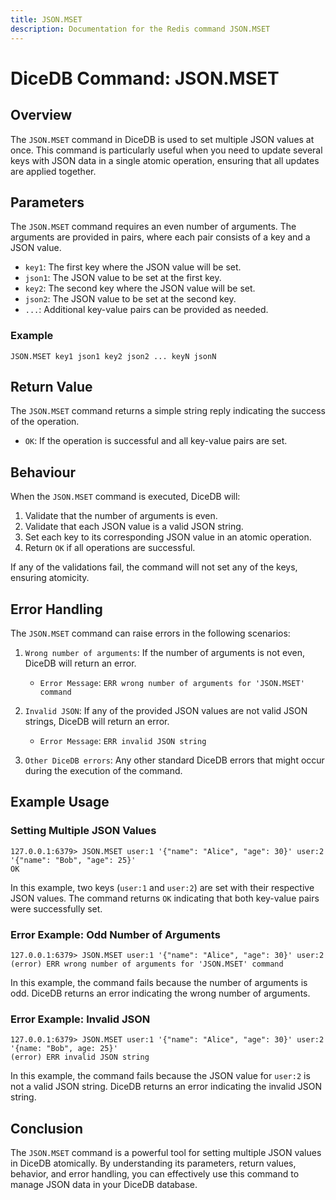 ```yaml
---
title: JSON.MSET
description: Documentation for the Redis command JSON.MSET
---
```


# DiceDB Command: JSON.MSET

## Overview

The `JSON.MSET` command in DiceDB is used to set multiple JSON values at once. This command is particularly useful when you need to update several keys with JSON data in a single atomic operation, ensuring that all updates are applied together.

## Parameters

The `JSON.MSET` command requires an even number of arguments. The arguments are provided in pairs, where each pair consists of a key and a JSON value.

- `key1`: The first key where the JSON value will be set.
- `json1`: The JSON value to be set at the first key.
- `key2`: The second key where the JSON value will be set.
- `json2`: The JSON value to be set at the second key.
- `...`: Additional key-value pairs can be provided as needed.

### Example

```plaintext
JSON.MSET key1 json1 key2 json2 ... keyN jsonN
```

## Return Value

The `JSON.MSET` command returns a simple string reply indicating the success of the operation.

- `OK`: If the operation is successful and all key-value pairs are set.

## Behaviour

When the `JSON.MSET` command is executed, DiceDB will:

1. Validate that the number of arguments is even.
1. Validate that each JSON value is a valid JSON string.
1. Set each key to its corresponding JSON value in an atomic operation.
1. Return `OK` if all operations are successful.

If any of the validations fail, the command will not set any of the keys, ensuring atomicity.

## Error Handling

The `JSON.MSET` command can raise errors in the following scenarios:

1. `Wrong number of arguments`: If the number of arguments is not even, DiceDB will return an error.

   - `Error Message`: `ERR wrong number of arguments for 'JSON.MSET' command`

1. `Invalid JSON`: If any of the provided JSON values are not valid JSON strings, DiceDB will return an error.

   - `Error Message`: `ERR invalid JSON string`

1. `Other DiceDB errors`: Any other standard DiceDB errors that might occur during the execution of the command.

## Example Usage

### Setting Multiple JSON Values

```plaintext
127.0.0.1:6379> JSON.MSET user:1 '{"name": "Alice", "age": 30}' user:2 '{"name": "Bob", "age": 25}'
OK
```

In this example, two keys (`user:1` and `user:2`) are set with their respective JSON values. The command returns `OK` indicating that both key-value pairs were successfully set.

### Error Example: Odd Number of Arguments

```plaintext
127.0.0.1:6379> JSON.MSET user:1 '{"name": "Alice", "age": 30}' user:2
(error) ERR wrong number of arguments for 'JSON.MSET' command
```

In this example, the command fails because the number of arguments is odd. DiceDB returns an error indicating the wrong number of arguments.

### Error Example: Invalid JSON

```plaintext
127.0.0.1:6379> JSON.MSET user:1 '{"name": "Alice", "age": 30}' user:2 '{name: "Bob", age: 25}'
(error) ERR invalid JSON string
```

In this example, the command fails because the JSON value for `user:2` is not a valid JSON string. DiceDB returns an error indicating the invalid JSON string.

## Conclusion

The `JSON.MSET` command is a powerful tool for setting multiple JSON values in DiceDB atomically. By understanding its parameters, return values, behavior, and error handling, you can effectively use this command to manage JSON data in your DiceDB database.

